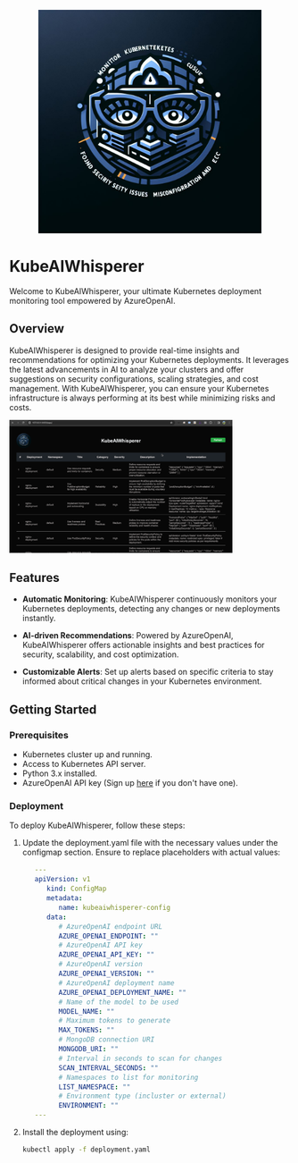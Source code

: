 <p align="center">
  <img src="https://github.com/containers-stack/KubeAIWhisperer/blob/main/static/logo.png?raw=true" width="400">
</p>

# KubeAIWhisperer

Welcome to KubeAIWhisperer, your ultimate Kubernetes deployment monitoring tool empowered by AzureOpenAI.

## Overview

KubeAIWhisperer is designed to provide real-time insights and recommendations for optimizing your Kubernetes deployments. It leverages the latest advancements in AI to analyze your clusters and offer suggestions on security configurations, scaling strategies, and cost management. With KubeAIWhisperer, you can ensure your Kubernetes infrastructure is always performing at its best while minimizing risks and costs.

<img src="https://github.com/containers-stack/KubeAIWhisperer/blob/main/static/Screenshot.png" width="400" >

## Features

- **Automatic Monitoring**: KubeAIWhisperer continuously monitors your Kubernetes deployments, detecting any changes or new deployments instantly.

- **AI-driven Recommendations**: Powered by AzureOpenAI, KubeAIWhisperer offers actionable insights and best practices for security, scalability, and cost optimization.

- **Customizable Alerts**: Set up alerts based on specific criteria to stay informed about critical changes in your Kubernetes environment.

## Getting Started

### Prerequisites

- Kubernetes cluster up and running.
- Access to Kubernetes API server.
- Python 3.x installed.
- AzureOpenAI API key (Sign up [here](https://azure.microsoft.com/en-us/products/ai-services/openai-service) if you don't have one).

### Deployment
To deploy KubeAIWhisperer, follow these steps:

1. Update the deployment.yaml file with the necessary values under the configmap section. Ensure to replace placeholders with actual values:
   ```yaml
      ---
      apiVersion: v1
         kind: ConfigMap
         metadata:
            name: kubeaiwhisperer-config
         data:
            # AzureOpenAI endpoint URL
            AZURE_OPENAI_ENDPOINT: ""  
            # AzureOpenAI API key
            AZURE_OPENAI_API_KEY: ""
            # AzureOpenAI version
            AZURE_OPENAI_VERSION: ""
            # AzureOpenAI deployment name
            AZURE_OPENAI_DEPLOYMENT_NAME: ""
            # Name of the model to be used
            MODEL_NAME: ""
            # Maximum tokens to generate
            MAX_TOKENS: ""
            # MongoDB connection URI
            MONGODB_URI: ""
            # Interval in seconds to scan for changes
            SCAN_INTERVAL_SECONDS: ""
            # Namespaces to list for monitoring
            LIST_NAMESPACE: ""
            # Environment type (incluster or external)
            ENVIRONMENT: ""
      ---

2. Install the deployment using:
   ```bash
   kubectl apply -f deployment.yaml

